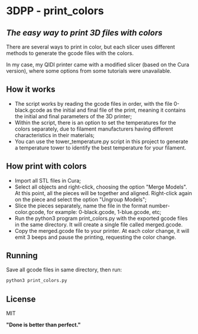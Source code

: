 # 3DPP - print_colors
## _The easy way to print 3D files with colors_

There are several ways to print in color, but each slicer uses different methods to generate the gcode files with the colors.

In my case, my QIDI printer came with a modified slicer (based on the Cura version), where some options from some tutorials were unavailable.

## How it works

- The script works by reading the gcode files in order, with the file 0-black.gcode as the initial and final file of the print, meaning it contains the initial and final parameters of the 3D printer;
- Within the script, there is an option to set the temperatures for the colors separately, due to filament manufacturers having different characteristics in their materials;
- You can use the tower_temperature.py script in this project to generate a temperature tower to identify the best temperature for your filament.

## How print with colors

- Import all STL files in Cura;
- Select all objects and right-click, choosing the option "Merge Models". At this point, all the pieces will be together and aligned. Right-click again on the piece and select the option "Ungroup Models";
- Slice the pieces separately, name the file in the format number-color.gcode, for example: 0-black.gcode, 1-blue.gcode, etc;
- Run the python3 program print_colors.py with the exported gcode files in the same directory. It will create a single file called merged.gcode.
- Copy the merged.gcode file to your printer. At each color change, it will emit 3 beeps and pause the printing, requesting the color change.

## Running

Save all gcode files in same directory, then run:

```sh
python3 print_colors.py
```


## License

MIT

**"Done is better than perfect."**
